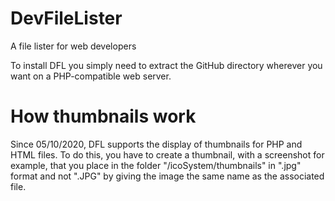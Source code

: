 # DevFileLister
A file lister for web developers

To install DFL you simply need to extract the GitHub directory wherever you want on a PHP-compatible web server.

# How thumbnails work
Since 05/10/2020, DFL supports the display of thumbnails for PHP and HTML files. To do this, you have to create a thumbnail, with a screenshot for example, that you place in the folder "/icoSystem/thumbnails" in ".jpg" format and not ".JPG" by giving the image the same name as the associated file.
